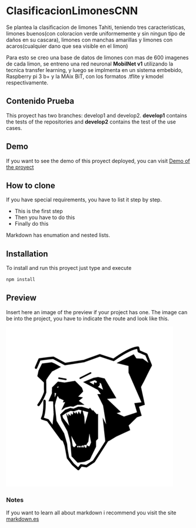 # ClasificacionLimonesCNN
Se plantea la clasificacion de limones Tahiti, teniendo tres caracteristicas, limones buenos(con coloracion verde uniformemente y sin ningun tipo de daños en su cascara), limones con manchas amarillas y limones con acaros(cualquier dano que sea visible en el limon)

Para esto se creo una base de datos de limones con mas de 600 imagenes de cada limon, se entreno una red neuronal **MobilNet v1**  utilizando la tecnica transfer learning, y luego se implmenta en un sistema embebido, Raspberry pi 3 b+ y la MAix BiT, con los formatos .tflite y kmodel respectivamente.

## Contenido Prueba 
This proyect has two branches: develop1 and develop2. **develop1** contains the tests of the repositories and **develop2** contains the test of the use cases.

## Demo
If you want to see the demo of this proyect deployed, you can visit [Demo of the proyect](https://anabelisa.co/tips-para-hacer-un-buen-readme-md/)

## How to clone
If you have special requirements, you have to list it step by step.
* This is the first step
* Then you have to do this
* Finally do this

Markdown has enumation and nested lists.

## Installation
To install and run this proyect just type and execute
```bash
npm install
```
## Preview
Insert here an image of the preview if your project has one. The image can be into the project, you have to indicate the route and look like this.

![](/4.PNG)

### Notes
If you want to learn all about markdown i recommend you visit the site [markdown.es](https://markdown.es/sintaxis-markdown/)
